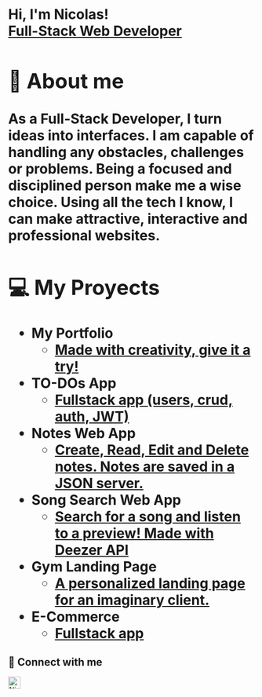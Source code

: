 <h1>Hi, I'm Nicolas! <br/><a href="https://www.linkedin.com/in/nicolas-francken">Full-Stack Web Developer<a/>

<h2>🤚 About me</h2>
<p>As a Full-Stack Developer, I turn ideas into interfaces. I am capable of handling any obstacles, challenges or problems. Being a focused and disciplined person make me a wise choice. Using all the tech I know, I can make attractive, interactive and professional websites.</p>

<h2>💻 My Proyects</h2>

- <b>My Portfolio</b>
  - [Made with creativity, give it a try!](https://github.com/NicolasFrancken/Portfolio)
- <b>TO-DOs App</b>
  - [Fullstack app (users, crud, auth, JWT)](https://github.com/NicolasFrancken/TO-DOs)
- <b>Notes Web App</b>
  - [Create, Read, Edit and Delete notes. Notes are saved in a JSON server.](https://github.com/NicolasFrancken/NoteCloud)
- <b>Song Search Web App</b>
  - [Search for a song and listen to a preview! Made with Deezer API](https://github.com/NicolasFrancken/Songy)
- <b>Gym Landing Page</b>
  - [A personalized landing page for an imaginary client.](https://github.com/NicolasFrancken/GYMATE)
- <b>E-Commerce</b>
  - [Fullstack app](https://github.com/NicolasFrancken/ShoppingPage)
    

<h2> 🤝 Connect with me </h2> <a href="https://www.linkedin.com/in/nicolas-francken/" target="_blank"><img align="left" alt="NicolasFrancken | LinkedIn" width="25px" src="https://static.cdnlogo.com/logos/l/66/linkedin-icon.svg" /></a>



